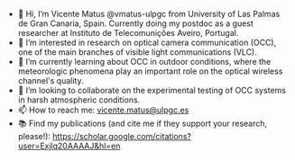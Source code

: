 - 👋 Hi, I’m Vicente Matus @vmatus-ulpgc from University of Las Palmas de Gran Canaria, Spain. Currently doing my postdoc as a guest researcher at Instituto de Telecomunições Aveiro, Portugal.
- 👀 I’m interested in research on optical camera communication (OCC), one of the main branches of visible light communications (VLC).
- 🌱 I’m currently learning about OCC in outdoor conditions, where the meteorologic phenomena play an important role on the optical wireless channel's quality.
- 💞️ I’m looking to collaborate on the experimental testing of OCC systems in harsh atmospheric conditions.
- 📫 How to reach me: vicente.matus@ulpgc.es
- 📚 Find my publications (and cite me if they support your research, please!): https://scholar.google.com/citations?user=Exjlq20AAAAJ&hl=en

